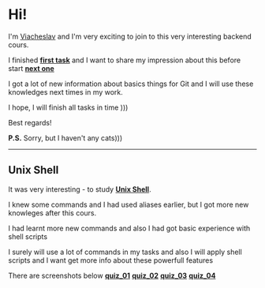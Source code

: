 Hi!
===
I'm [Viacheslav](https://github.com/ViacheslavIT) and I'm very exciting to join
to this very interesting backend cours.

I finished [**first task**](https://github.com/kottans/backend/blob/master/tasks/git-intro.md)
and I want to share my impression about this before start
[**next one**](https://github.com/kottans/backend/blob/master/tasks/unix-shell.md)

I got a lot of new information about basics things for Git and I will use these
knowledges next times in my work.

I hope, I will finish all tasks in time )))

Best regards!

**P.S.** Sorry, but I haven't any cats)))

---
## Unix Shell ##
It was very interesting - to study [**Unix Shell**](https://github.com/kottans/backend/blob/master/tasks/unix-shell.md).

I knew some commands and I had used aliases earlier, but I got more new knowleges after this cours.

I had learnt more new commands and also I had got basic experience with shell scripts

I surely will use a lot of commands in my tasks and also I will apply shell scripts and I want get more info about these powerfull features

There are screenshots below
[**quiz_01**](https://github.com/ViacheslavIT/kottans-backend/blob/master/task_unix_shell/quiz_01.png)
[**quiz_02**](https://github.com/ViacheslavIT/kottans-backend/blob/master/task_unix_shell/quiz_02.png)
[**quiz_03**](https://github.com/ViacheslavIT/kottans-backend/blob/master/task_unix_shell/quiz_03.png)
[**quiz_04**](https://github.com/ViacheslavIT/kottans-backend/blob/master/task_unix_shell/quiz_04.png)
